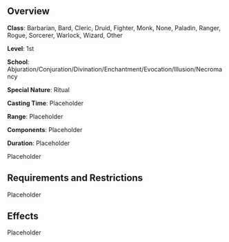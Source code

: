 
## Overview
**Class**: Barbarian, Bard, Cleric, Druid, Fighter, Monk, None, Paladin, Ranger, Rogue, Sorcerer, Warlock, Wizard, Other

**Level**: 1st

**School**: Abjuration/Conjuration/Divination/Enchantment/Evocation/Illusion/Necromancy

**Special Nature**: Ritual

**Casting Time**: Placeholder

**Range**: Placeholder

**Components**: Placeholder

**Duration**: Placeholder

Placeholder

## Requirements and Restrictions
Placeholder

## Effects
Placeholder

